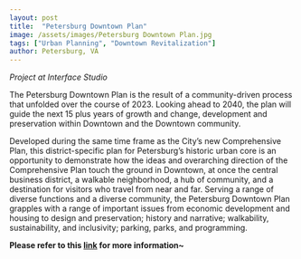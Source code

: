 ```yaml
---
layout: post
title:  "Petersburg Downtown Plan"
image: /assets/images/Petersburg Downtown Plan.jpg
tags: ["Urban Planning", "Downtown Revitalization"]
author: Petersburg, VA
---
```


*Project at Interface Studio*

The Petersburg Downtown Plan is the result of a community-driven process that unfolded over the course of 2023. Looking ahead to 2040, the plan will guide the next 15 plus years of growth and change, development and preservation within Downtown and the Downtown community.

Developed during the same time frame as the City’s new Comprehensive Plan, this district-specific plan for Petersburg’s historic urban core is an opportunity to demonstrate how the ideas and overarching direction of the Comprehensive Plan touch the ground in Downtown, at once the central business district, a walkable neighborhood, a hub of community, and a destination for visitors who travel from near and far. Serving a range of diverse functions and a diverse community, the Petersburg Downtown Plan grapples with a range of important issues from economic development and housing to design and preservation; history and narrative; walkability, sustainability, and inclusivity; parking, parks, and programming. 

**Please refer to this [link](https://www.petersburgva.gov/377/Small-Area-Plans) for more information~**
